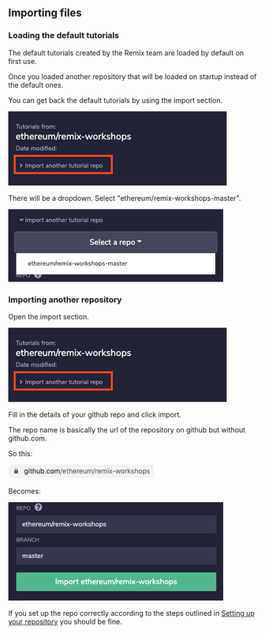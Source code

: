 ## Importing files

### Loading the default tutorials

The default tutorials created by the Remix team are loaded by default on first use.

Once you loaded another repository that will be loaded on startup instead of the default ones.

You can get back the default tutorials by using the import section.

![Step](assets/importbutton.png)

There will be a dropdown. Select "ethereum/remix-workshops-master".

![Step](assets/importdefault.png)

### Importing another repository

Open the import section.

![Step](assets/importbutton.png)

Fill in the details of your github repo and click import.

The repo name is basically the url of the repository on github
but without github.com.

So this:

![Step](assets/githubrepo.png)

Becomes:

![Step](assets/importrepo.png)

If you set up the repo correctly according to the steps outlined in <a href="setting_up_your_repository.html">Setting up your repository</a> you should be fine.
